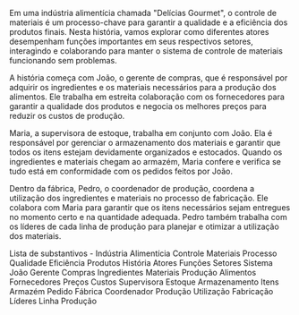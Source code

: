 Em uma indústria alimentícia chamada &quot;Delícias Gourmet&quot;, o controle de materiais é um processo-chave para
garantir a qualidade e a eficiência dos produtos finais. Nesta história, vamos explorar como diferentes atores
desempenham funções importantes em seus respectivos setores, interagindo e colaborando para manter o sistema de
controle de materiais funcionando sem problemas.

A história começa com João, o gerente de compras, que é responsável por adquirir os ingredientes e os
materiais necessários para a produção dos alimentos. Ele trabalha em estreita colaboração com os fornecedores para
garantir a qualidade dos produtos e negocia os melhores preços para reduzir os custos de produção.

Maria, a supervisora de estoque, trabalha em conjunto com João. Ela é responsável por gerenciar o
armazenamento dos materiais e garantir que todos os itens estejam devidamente organizados e estocados. Quando os
ingredientes e materiais chegam ao armazém, Maria confere e verifica se tudo está em conformidade com os pedidos
feitos por João.

Dentro da fábrica, Pedro, o coordenador de produção, coordena a utilização dos ingredientes e materiais no
processo de fabricação. Ele colabora com Maria para garantir que os itens necessários sejam entregues no momento
certo e na quantidade adequada. Pedro também trabalha com os líderes de cada linha de produção para planejar e
otimizar a utilização dos materiais.

Lista de substantivos -
Indústria
Alimentícia
Controle
Materiais
Processo
Qualidade
Eficiência
Produtos
História
Atores
Funções
Setores
Sistema
João
Gerente
Compras
Ingredientes
Materiais
Produção
Alimentos
Fornecedores
Preços
Custos
Supervisora
Estoque
Armazenamento
Itens
Armazém
Pedido
Fábrica
Coordenador
Produção
Utilização
Fabricação
Líderes
Linha
Produção
